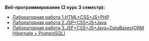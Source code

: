 <b>Веб-программирование (2 курс 3 семестр):</b>  

- [Лабораторная работа 1.HTML+CSS+JS+PHP](https://github.com/alinaagnistova/web_lab1)
- [Лабораторная работа 2.JSP+CSS+JS+Java](https://github.com/alinaagnistova/web_lab2)
- [Лабораторная работа 3.JSF+CSS+JS+Java+DataBases(ORM Hibernate + PostgreSQL)](https://github.com/alinaagnistova/web_lab3) 

